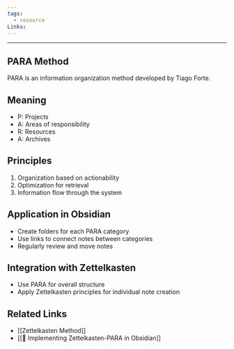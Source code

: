 ```yaml
---
tags:
  - resource
Links:
---
```

---

## PARA Method

PARA is an information organization method developed by Tiago Forte.

## Meaning
- P: Projects
- A: Areas of responsibility
- R: Resources
- A: Archives

## Principles
1. Organization based on actionability
2. Optimization for retrieval
3. Information flow through the system

## Application in Obsidian
- Create folders for each PARA category
- Use links to connect notes between categories
- Regularly review and move notes

## Integration with Zettelkasten
- Use PARA for overall structure
- Apply Zettelkasten principles for individual note creation

## Related Links
- [[Zettelkasten Method]]
- [[🚀 Implementing Zettelkasten-PARA in Obsidian]]